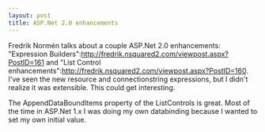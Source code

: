 ```yaml
--- 
layout: post
title: ASP.Net 2.0 enhancements
---
```

Fredrik Normén talks about a couple ASP.Net 2.0 enhancements: "Expression Builders":http://fredrik.nsquared2.com/viewpost.aspx?PostID=161 and "List Control enhancements":http://fredrik.nsquared2.com/viewpost.aspx?PostID=160.  I've seen the new resource and connectionstring expressions, but I didn't realize it was extensible.  This could get interesting.

The AppendDataBoundItems property of the ListControls is great.  Most of the time in ASP.Net 1.x I was doing my own databinding because I wanted to set my own initial value.
